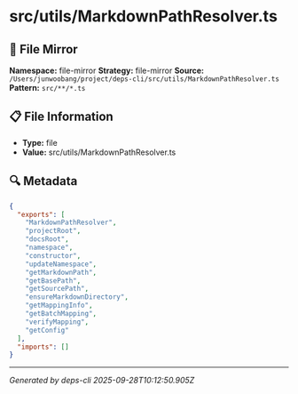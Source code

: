 # src/utils/MarkdownPathResolver.ts

## 📄 File Mirror

**Namespace:** file-mirror
**Strategy:** file-mirror
**Source:** `/Users/junwoobang/project/deps-cli/src/utils/MarkdownPathResolver.ts`
**Pattern:** `src/**/*.ts`

## 📋 File Information

- **Type:** file
- **Value:** src/utils/MarkdownPathResolver.ts

## 🔍 Metadata

```json
{
  "exports": [
    "MarkdownPathResolver",
    "projectRoot",
    "docsRoot",
    "namespace",
    "constructor",
    "updateNamespace",
    "getMarkdownPath",
    "getBasePath",
    "getSourcePath",
    "ensureMarkdownDirectory",
    "getMappingInfo",
    "getBatchMapping",
    "verifyMapping",
    "getConfig"
  ],
  "imports": []
}
```

---
*Generated by deps-cli 2025-09-28T10:12:50.905Z*

